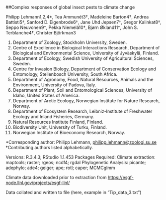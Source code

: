 ##Complex responses of global insect pests to climate change

Philipp Lehmann1,2,4*, Tea Ammunét3†, Madeleine Barton4†, Andrea Battisti5†, Sanford D. Eigenbrode6†, Jane Uhd Jepsen7†, 
Gregor Kalinkat8†, Seppo Neuvonen9†, Pekka Niemelä10†, Bjørn Økland11†, John S. Terblanche4†, Christer Björkman3

1. Department of Zoology, Stockholm University, Sweden. 
2. Centre of Excellence in Biological Interactions Research, Department of Biological and Environmental Science, University of Jyväskylä, Finland. 
3. Department of Ecology, Swedish University of Agricultural Sciences, Sweden. 
4. Centre for Invasion Biology, Department of Conservation Ecology and Entomology, Stellenbosch University, South Africa. 
5. Department of Agronomy, Food, Natural Resources, Animals and the Environment, University of Padova, Italy. 
6. Department of Plant, Soil and Entomological Sciences, University of Idaho, United States of America. 
7. Department of Arctic Ecology, Norwegian Institute for Nature Research, Norway. 
8. Department of Ecosystem Research, Leibniz-Institute of Freshwater Ecology and Inland Fisheries, Germany. 
9. Natural Resources Institute Finland, Finland. 
10. Biodiversity Unit, University of Turku, Finland.
11. Norwegian Institute of Bioeconomy Research, Norway.

*Corresponding author: Philipp Lehmann, philipp.lehmann@zoologi.su.se
†Contributing authors listed alphabetically.


Versions: R.3.4.3; RStudio 1.1.453
Packages Required:
Climate extraction: maptools; raster; rgeos; ncdf4; rgdal 
Phylogenetic Analysis: picante; adephylo; ade4; geiger; ape; rotl; caper; MCMCglmm

Climate data downloaded prior to extraction from https://esgf-node.llnl.gov/projects/esgf-llnl/ 

Data collated and written to file (here, example in ”Tip_data_3.txt”)

